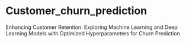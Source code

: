 # Customer_churn_prediction
Enhancing Customer Retention: Exploring  Machine Learning and Deep Learning Models with Optimized Hyperparameters for Churn Prediction

